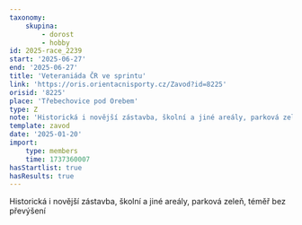 ```yaml
---
taxonomy:
    skupina:
        - dorost
        - hobby
id: 2025-race_2239
start: '2025-06-27'
end: '2025-06-27'
title: 'Veteraniáda ČR ve sprintu'
link: 'https://oris.orientacnisporty.cz/Zavod?id=8225'
orisid: '8225'
place: 'Třebechovice pod Orebem'
type: Z
note: 'Historická i novější zástavba, školní a jiné areály, parková zeleň, téměř bez převýšení'
template: zavod
date: '2025-01-20'
import:
    type: members
    time: 1737360007
hasStartlist: true
hasResults: true
---
```


Historická i novější zástavba, školní a jiné areály, parková zeleň, téměř bez převýšení
